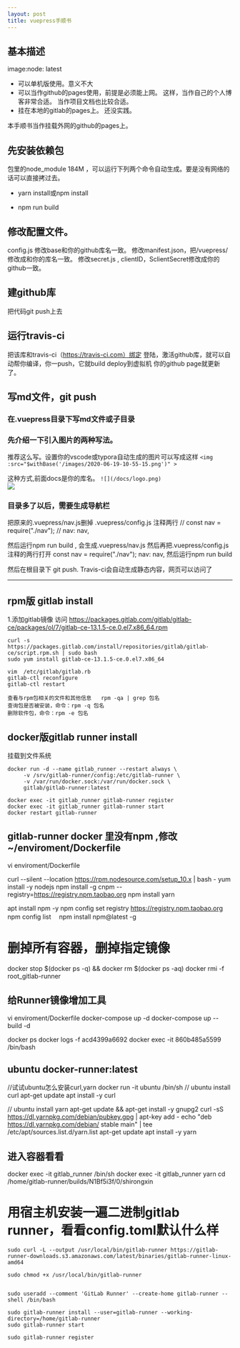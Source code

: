 ```yaml
---
layout: post
title: vuepress手顺书
---
```




## 基本描述

image:node: latest

- 可以单机版使用。意义不大
- 可以当作github的pages使用，前提是必须能上网。
  这样，当作自己的个人博客非常合适。
  当作项目文档也比较合适。
- 挂在本地的gitlab的pages上。
  还没实践。

本手顺书当作挂载外网的github的pages上。

## 先安装依赖包

包里的node_module 184M ，可以运行下列两个命令自动生成。要是没有网络的话可以直接拷过去。

- yarn install或npm install

- npm run build

## 修改配置文件。
config.js 修改base和你的github库名一致。
修改manifest.json，把/vuepress/修改成和你的库名一致。
修改secret.js , clientID，SclientSecret修改成你的github一致。

## 建github库
把代码git push上去

## 运行travis-ci
把该库和travis-ci（https://travis-ci.com）绑定
登陆，激活github库，就可以自动帮你编译，你一push，它就build deploy到虚拟机
你的github page就更新了。


## 写md文件，git push
### 在.vuepress目录下写md文件或子目录

### 先介绍一下引入图片的两种写法。

推荐这么写。设置你的vscode或typora自动生成的图片可以写成这样
`<img :src="$withBase('/images/2020-06-19-10-55-15.png')" >`  
<img :src="$withBase('/images/2020-06-19-10-55-15.png')">

这种方式,前面docs是你的库名。
`![](/docs/logo.png)`  
![](/docs/logo.png)

### 目录多了以后，需要生成导航栏
把原来的.vuepress/nav.js删掉
.vuepress/config.js 注释两行
// const nav = require("./nav");
// nav: nav,

然后运行npm run build , 会生成.vuepress/nav.js
然后再把.vuepress/config.js 注释的两行打开
 const nav = require("./nav");
 nav: nav,
然后运行npm run build 

然后在根目录下 git push. Travis-ci会自动生成静态内容，网页可以访问了

---
## rpm版 gitlab install
1.添加gitlab镜像
访问
https://packages.gitlab.com/gitlab/gitlab-ce/packages/ol/7/gitlab-ce-13.1.5-ce.0.el7.x86_64.rpm

```
curl -s https://packages.gitlab.com/install/repositories/gitlab/gitlab-ce/script.rpm.sh | sudo bash
sudo yum install gitlab-ce-13.1.5-ce.0.el7.x86_64

vim  /etc/gitlab/gitlab.rb
gitlab-ctl reconfigure
gitlab-ctl restart
```

```
查看与rpm包相关的文件和其他信息   rpm -qa | grep 包名
查询包是否被安装，命令：rpm -q 包名
删除软件包，命令：rpm -e 包名
```

## docker版gitlab runner install
挂载到文件系统
```
docker run -d --name gitlab_runner --restart always \
     -v /srv/gitlab-runner/config:/etc/gitlab-runner \
     -v /var/run/docker.sock:/var/run/docker.sock \
     gitlab/gitlab-runner:latest

docker exec -it gitlab_runner gitlab-runner register
docker exec -it gitlab_runner gitlab-runner start
docker restart gitlab-runner

```

## gitlab-runner docker 里没有npm ,修改~/enviroment/Dockerfile
vi enviroment/Dockerfile

curl --silent --location https://rpm.nodesource.com/setup_10.x | bash -
yum install -y nodejs
npm install -g cnpm --registry=https://registry.npm.taobao.org
npm install yarn

apt install npm -y
npm config set registry https://registry.npm.taobao.org
npm config list　
npm install npm@latest -g

# 删掉所有容器，删掉指定镜像
docker stop $(docker ps -q) && docker rm $(docker ps -aq) 
docker rmi -f root_gitlab-runner

## 给Runner镜像增加工具
vi enviroment/Dockerfile
docker-compose up -d
docker-compose up --build -d

docker ps
docker logs -f acd4399a6692
docker exec -it 860b485a5599 /bin/bash
## ubuntu docker-runner:latest
//试试ubuntu怎么安装curl,yarn
docker run -it ubuntu  /bin/sh 
// ubuntu install curl
apt-get update
apt install -y curl

// ubuntu install yarn
apt-get update && apt-get install -y gnupg2
curl -sS https://dl.yarnpkg.com/debian/pubkey.gpg | apt-key add -
echo "deb https://dl.yarnpkg.com/debian/ stable main" | tee /etc/apt/sources.list.d/yarn.list
apt-get update
apt install -y yarn

## 进入容器看看
docker exec -it gitlab_runner /bin/sh
docker exec -it gitlab_runner yarn
cd /home/gitlab-runner/builds/N1Bf5i3f/0/shirongxin


# 用宿主机安装一遍二进制gitlab runner，看看config.toml默认什么样
```
sudo curl -L --output /usr/local/bin/gitlab-runner https://gitlab-runner-downloads.s3.amazonaws.com/latest/binaries/gitlab-runner-linux-amd64

sudo chmod +x /usr/local/bin/gitlab-runner


sudo useradd --comment 'GitLab Runner' --create-home gitlab-runner --shell /bin/bash

sudo gitlab-runner install --user=gitlab-runner --working-directory=/home/gitlab-runner
sudo gitlab-runner start

sudo gitlab-runner register
```